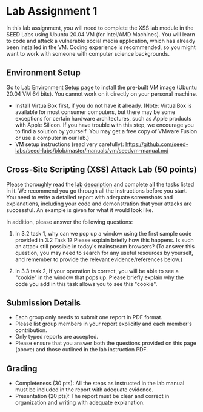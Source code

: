 # Lab Assignment 1

In this lab assignment, you will need to complete the XSS lab module in the SEED Labs using Ubuntu 20.04 VM (for Intel/AMD Machines). You will learn to code and attack a vulnerable social media application, which has already been installed in the VM. Coding experience is recommended, so you might want to work with someone with computer science backgrounds. 


## Environment Setup

Go to [Lab Environment Setup page](https://seedsecuritylabs.org/labsetup.html) to install the pre-built VM image (Ubuntu 20.04 VM 64 bits). You cannot work on it directly on your personal machine.  
- Install VirtualBox first, if you do not have it already. (Note: VirtualBox is available for most consumer computers, but there may be some exceptions for certain hardware architectures, such as Apple products with Apple Silicon. If you have trouble with this step, we encourage you to find a solution by yourself. You may get a free copy of VMware Fusion or use a computer in our lab.)
- VM setup instructions (read very carefully): https://github.com/seed-labs/seed-labs/blob/master/manuals/vm/seedvm-manual.md

## Cross-Site Scripting (XSS) Attack Lab (50 points)

Please thoroughly read the [lab description](https://seedsecuritylabs.org/Labs_20.04/Files/Web_XSS_Elgg/Web_XSS_Elgg.pdf) and complete all the tasks listed in it. We recommend you go through all the instructions before you start. You need to write a detailed report with adequate screenshots and explanations, including your code and demonstration that your attacks are successful. An example is given for what it would look like.

In addition, please answer the following questions:

1. In 3.2 task 1, why can we pop up a window using the first sample code provided in 3.2 Task 1? Please explain briefly how this happens. Is such an attack still possible in today's mainstream browsers? (To answer this question, you may need to search for any useful resources by yourself, and remember to provide the relevant evidence/references below.)

2. In 3.3 task 2, If your operation is correct, you will be able to see a "cookie" in the window that pops up. Please briefly explain why the code you add in this task allows you to see this "cookie".


## Submission Details

- Each group only needs to submit one report in PDF format.
- Please list group members in your report explicitly and each member's contribution.
- Only typed reports are accepted.
- Please ensure that you answer both the questions provided on this page (above) and those outlined in the lab instruction PDF.

## Grading

- Completeness (30 pts): All the steps as instructed in the lab manual must be included in the report with adequate evidence.
- Presentation (20 pts): The report must be clear and correct in organization and writing with adequate explanation.
